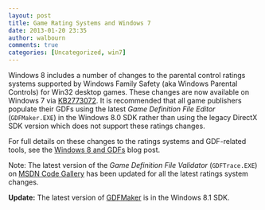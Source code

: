```yaml
---
layout: post
title: Game Rating Systems and Windows 7
date: 2013-01-20 23:35
author: walbourn
comments: true
categories: [Uncategorized, win7]
---
```

<p>Windows 8 includes a number of changes to the parental control ratings systems supported by Windows Family Safety (aka Windows Parental Controls) for Win32 desktop games. These changes are now available on Windows 7 via <a href="http://support.microsoft.com/kb/2773072">KB2773072</a>. It is recommended that all game publishers populate their GDFs using the latest <em>Game Definition File Editor</em> (<code>GDFMaker.EXE</code>) in the Windows 8.0 SDK rather than using the legacy DirectX SDK version which does not support these ratings changes.</p>
<p>For full details on these changes to the ratings systems and GDF-related tools, see the <a href="http://blogs.msdn.com/b/chuckw/archive/2012/05/31/windows-8-release-preview-and-gdfs.aspx">Windows 8 and GDFs</a> blog post.</p>
<p>Note: The latest version of the <em>Game Definition File Validator</em> (<code>GDFTrace.EXE</code>) on <a href="http://code.msdn.microsoft.com/GDF-Trace-5389d1b4">MSDN Code Gallery</a> has been updated for all the latest ratings system changes.</p>
<p><strong>Update:</strong> The latest version of <a href="http://blogs.msdn.com/b/chuckw/archive/2013/10/18/visual-studio-2013-and-windows-8-1-sdk-rtm-are-now-available.aspx">GDFMaker</a> is in the Windows 8.1 SDK.</p>
<p>&nbsp;</p>
